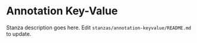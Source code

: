 # Annotation Key-Value

Stanza description goes here. Edit `stanzas/annotation-keyvalue/README.md` to update.
